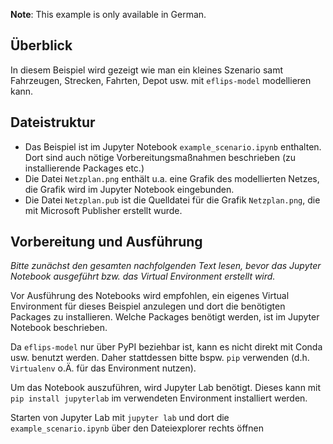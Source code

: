 **Note**: This example is only available in German.

## Überblick
In diesem Beispiel wird gezeigt wie man ein kleines Szenario samt Fahrzeugen, Strecken, Fahrten, Depot usw. mit `eflips-model` modellieren kann.

## Dateistruktur
- Das Beispiel ist im Jupyter Notebook `example_scenario.ipynb` enthalten. Dort sind auch nötige Vorbereitungsmaßnahmen beschrieben (zu installierende Packages etc.)
- Die Datei `Netzplan.png` enthält u.a. eine Grafik des modellierten Netzes, die Grafik wird im Jupyter Notebook eingebunden.
- Die Datei `Netzplan.pub` ist die Quelldatei für die Grafik `Netzplan.png`, die mit Microsoft Publisher erstellt wurde.

## Vorbereitung und Ausführung

*Bitte zunächst den gesamten nachfolgenden Text lesen, bevor das Jupyter Notebook ausgeführt bzw. das Virtual Environment erstellt wird.*

Vor Ausführung des Notebooks wird empfohlen, ein eigenes Virtual Environment für dieses Beispiel anzulegen und dort die benötigten Packages zu installieren. Welche Packages benötigt werden, ist im Jupyter Notebook beschrieben.

Da ```eflips-model``` nur über PyPI beziehbar ist, kann es nicht direkt mit Conda usw. benutzt werden.
Daher stattdessen bitte bspw. `pip` verwenden (d.h. `Virtualenv` o.Ä. für das Environment nutzen).

Um das Notebook auszuführen, wird Jupyter Lab benötigt. Dieses kann mit `pip install jupyterlab` im verwendeten Environment installiert werden.

Starten von Jupyter Lab mit
```jupyter lab```
und dort die `example_scenario.ipynb` über den Dateiexplorer rechts öffnen
